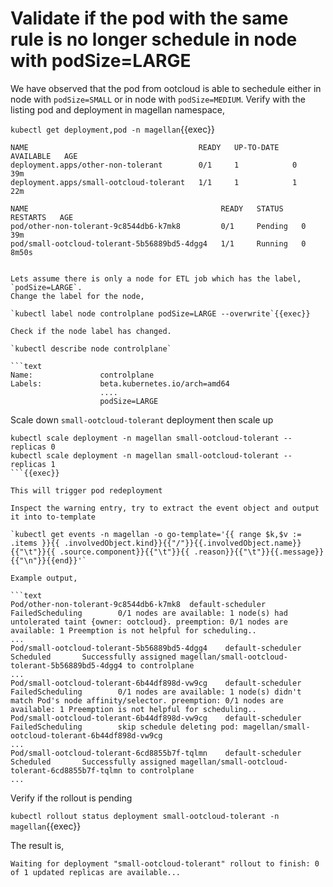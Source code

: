# Validate if the pod with the same rule is no longer schedule in node with podSize=LARGE

We have observed that the pod from ootcloud is able to sechedule either in node with `podSize=SMALL` or in node with `podSize=MEDIUM`. Verify with the listing pod and deployment in magellan namespace,

`kubectl get deployment,pod -n magellan`{{exec}}

```text
NAME                                      READY   UP-TO-DATE   AVAILABLE   AGE
deployment.apps/other-non-tolerant        0/1     1            0           39m
deployment.apps/small-ootcloud-tolerant   1/1     1            1           22m

NAME                                           READY   STATUS    RESTARTS   AGE
pod/other-non-tolerant-9c8544db6-k7mk8         0/1     Pending   0          39m
pod/small-ootcloud-tolerant-5b56889bd5-4dgg4   1/1     Running   0          8m50s


Lets assume there is only a node for ETL job which has the label, `podSize=LARGE`.
Change the label for the node,

`kubectl label node controlplane podSize=LARGE --overwrite`{{exec}}

Check if the node label has changed.

`kubectl describe node controlplane`

```text
Name:               controlplane
Labels:             beta.kubernetes.io/arch=amd64
                    ....
                    podSize=LARGE

```

Scale down `small-ootcloud-tolerant` deployment then scale up

```
kubectl scale deployment -n magellan small-ootcloud-tolerant --replicas 0
kubectl scale deployment -n magellan small-ootcloud-tolerant --replicas 1
```{{exec}}

This will trigger pod redeployment

Inspect the warning entry, try to extract the event object and output it into to-template

`kubectl get events -n magellan -o go-template='{{ range $k,$v := .items }}{{ .involvedObject.kind}}{{"/"}}{{.involvedObject.name}}{{"\t"}}{{ .source.component}}{{"\t"}}{{ .reason}}{{"\t"}}{{.message}}{{"\n"}}{{end}}'`

Example output,

```text
Pod/other-non-tolerant-9c8544db6-k7mk8  default-scheduler       FailedScheduling        0/1 nodes are available: 1 node(s) had untolerated taint {owner: ootcloud}. preemption: 0/1 nodes are available: 1 Preemption is not helpful for scheduling..
...
Pod/small-ootcloud-tolerant-5b56889bd5-4dgg4    default-scheduler       Scheduled       Successfully assigned magellan/small-ootcloud-tolerant-5b56889bd5-4dgg4 to controlplane
...
Pod/small-ootcloud-tolerant-6b44df898d-vw9cg    default-scheduler       FailedScheduling        0/1 nodes are available: 1 node(s) didn't match Pod's node affinity/selector. preemption: 0/1 nodes are available: 1 Preemption is not helpful for scheduling..
Pod/small-ootcloud-tolerant-6b44df898d-vw9cg    default-scheduler       FailedScheduling        skip schedule deleting pod: magellan/small-ootcloud-tolerant-6b44df898d-vw9cg
...
Pod/small-ootcloud-tolerant-6cd8855b7f-tqlmn    default-scheduler       Scheduled       Successfully assigned magellan/small-ootcloud-tolerant-6cd8855b7f-tqlmn to controlplane
...
```

Verify if the rollout is pending

`kubectl rollout status deployment small-ootcloud-tolerant -n magellan`{{exec}}

The result is,

```text
Waiting for deployment "small-ootcloud-tolerant" rollout to finish: 0 of 1 updated replicas are available...
```